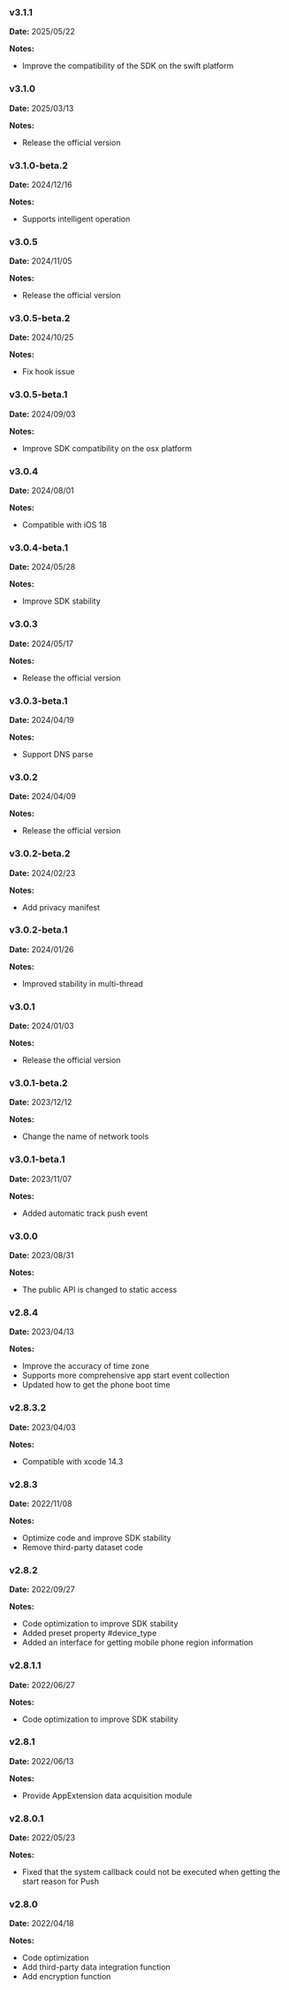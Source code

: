 ### v3.1.1
**Date:** 2025/05/22

**Notes:**

* Improve the compatibility of the SDK on the swift platform

### v3.1.0
**Date:** 2025/03/13

**Notes:**

* Release the official version

### v3.1.0-beta.2
**Date:** 2024/12/16

**Notes:**

* Supports intelligent operation

### v3.0.5
**Date:** 2024/11/05

**Notes:**

* Release the official version

### v3.0.5-beta.2
**Date:** 2024/10/25

**Notes:**

* Fix hook issue

### v3.0.5-beta.1
**Date:** 2024/09/03

**Notes:**

* Improve SDK compatibility on the osx platform

### v3.0.4
**Date:** 2024/08/01

**Notes:**

* Compatible with iOS 18

### v3.0.4-beta.1
**Date:** 2024/05/28

**Notes:**

* Improve SDK stability

### v3.0.3
**Date:** 2024/05/17

**Notes:**

* Release the official version

### v3.0.3-beta.1
**Date:** 2024/04/19

**Notes:**

* Support DNS parse

### v3.0.2
**Date:** 2024/04/09

**Notes:**

* Release the official version

### v3.0.2-beta.2
**Date:** 2024/02/23

**Notes:**

* Add privacy manifest

### v3.0.2-beta.1
**Date:** 2024/01/26

**Notes:**

* Improved stability in multi-thread

### v3.0.1
**Date:** 2024/01/03

**Notes:**

* Release the official version

### v3.0.1-beta.2
**Date:** 2023/12/12

**Notes:**

* Change the name of network tools

### v3.0.1-beta.1
**Date:** 2023/11/07

**Notes:**

* Added automatic track push event

### v3.0.0
**Date:** 2023/08/31

**Notes:**

* The public API is changed to static access

### v2.8.4
**Date:** 2023/04/13

**Notes:**

* Improve the accuracy of time zone
* Supports more comprehensive app start event collection
* Updated how to get the phone boot time

### v2.8.3.2
**Date:** 2023/04/03

**Notes:** 

* Compatible with xcode 14.3

### v2.8.3
**Date:** 2022/11/08

**Notes:** 

* Optimize code and improve SDK stability
* Remove third-party dataset code

### v2.8.2
**Date:** 2022/09/27

**Notes:** 

* Code optimization to improve SDK stability
* Added preset property #device_type
* Added an interface for getting mobile phone region information

### v2.8.1.1
**Date:** 2022/06/27

**Notes:** 

* Code optimization to improve SDK stability

### v2.8.1
**Date:** 2022/06/13

**Notes:** 

* Provide AppExtension data acquisition module

### v2.8.0.1
**Date:** 2022/05/23

**Notes:** 

* Fixed that the system callback could not be executed when getting the start reason for Push

### v2.8.0
**Date:** 2022/04/18

**Notes:** 

* Code optimization
* Add third-party data integration function
* Add encryption function
